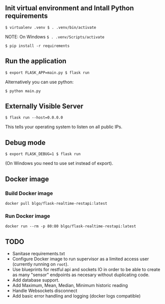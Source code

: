 ## Init virtual environment and Intall Python requirements
`
$ virtualenv .venv
$ . .venv/bin/activate
`

NOTE: On Windows `$ . .venv/Scripts/activate`

`
$ pip install -r requirements
`

## Run the application
`
$ export FLASK_APP=main.py
$ flask run
`

Alternatively you can use python:

`$ python main.py`

## Externally Visible Server

`$ flask run --host=0.0.0.0`

This tells your operating system to listen on all public IPs.

## Debug mode
`
$ export FLASK_DEBUG=1
$ flask run
`

(On Windows you need to use set instead of export).

## Docker image

### Build Docker image

`docker pull blgo/flask-realtime-restapi:latest`

### Run Docker image

`docker run --rm -p 80:80 blgo/flask-realtime-restapi:latest`


## TODO
* Sanitase requirements.txt
* Configure Docker image to run supervisor as a limited access user (currently running on `root`).
* Use blueprints for restful api and sockets IO in order to be able to create as many "sensor" endpoints as necesary without duplicating code. 
* Add database support.
* Add Maximum, Mean, Median, Minimum historic reading
* Handle Websockets disconnect
* Add basic error handling and logging (docker logs compatible)
